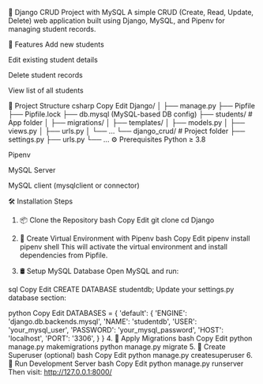 📝 Django CRUD Project with MySQL
A simple CRUD (Create, Read, Update, Delete) web application built using Django, MySQL, and Pipenv for managing student records.

🚀 Features
Add new students

Edit existing student details

Delete student records

View list of all students

📁 Project Structure
csharp
Copy
Edit
Django/
│
├── manage.py
├── Pipfile
├── Pipfile.lock
├── db.mysql (MySQL-based DB config)
├── students/       # App folder
│   ├── migrations/
│   ├── templates/
│   ├── models.py
│   ├── views.py
│   ├── urls.py
│   └── ...
└── django_crud/     # Project folder
    ├── settings.py
    ├── urls.py
    └── ...
⚙️ Prerequisites
Python ≥ 3.8

Pipenv

MySQL Server

MySQL client (mysqlclient or connector)

🛠️ Installation Steps
1. 📦 Clone the Repository
bash
Copy
Edit
git clone <your-repo-url>
cd Django
2. 🌱 Create Virtual Environment with Pipenv
bash
Copy
Edit
pipenv install
pipenv shell
This will activate the virtual environment and install dependencies from Pipfile.

3. 🛢️ Setup MySQL Database
Open MySQL and run:

sql
Copy
Edit
CREATE DATABASE studentdb;
Update your settings.py database section:

python
Copy
Edit
DATABASES = {
    'default': {
        'ENGINE': 'django.db.backends.mysql',
        'NAME': 'studentdb',
        'USER': 'your_mysql_user',
        'PASSWORD': 'your_mysql_password',
        'HOST': 'localhost',
        'PORT': '3306',
    }
}
4. 🔧 Apply Migrations
bash
Copy
Edit
python manage.py makemigrations
python manage.py migrate
5. 👤 Create Superuser (optional)
bash
Copy
Edit
python manage.py createsuperuser
6. 🚴 Run Development Server
bash
Copy
Edit
python manage.py runserver
Then visit: http://127.0.0.1:8000/
